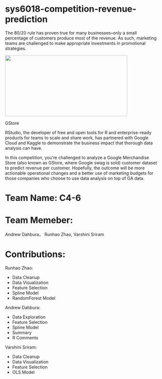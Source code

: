 # sys6018-competition-revenue-prediction
The 80/20 rule has proven true for many businesses–only a small percentage of customers produce most of the revenue. As such, marketing teams are challenged to make appropriate investments in promotional strategies.

<img height=200px width = 400px src="https://storage.googleapis.com/kaggle-media/competitions/RStudio/google_store.jpg">

GStore

RStudio, the developer of free and open tools for R and enterprise-ready products for teams to scale and share work, has partnered with Google Cloud and Kaggle to demonstrate the business impact that thorough data analysis can have.

In this competition, you’re challenged to analyze a Google Merchandise Store (also known as GStore, where Google swag is sold) customer dataset to predict revenue per customer. Hopefully, the outcome will be more actionable operational changes and a better use of marketing budgets for those companies who choose to use data analysis on top of GA data.

# Team Name: C4-6

# Team Memeber:
Andrew Dahbura， Runhao Zhao, Varshini Sriram

# Contributions:
Runhao Zhao: 
- Data Cleanup
- Data Visualization
- Feature Selection
- Spline Model
- RandomForest Model

Andrew Dahbura:
- Data Exploration
- Feature Selection
- Spline Model
- Summary
- R Comments

Varshini Sriram:
- Data Cleanup
- Data Visualization
- Feature Selection
- OLS Model


